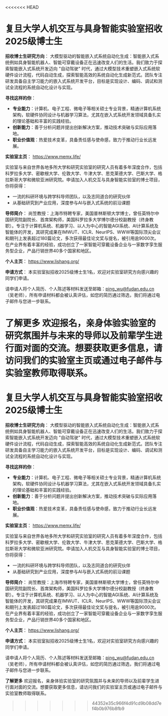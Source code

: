 <<<<<<< HEAD
# 复旦大学人机交互与具身智能实验室招收2025级博士生

**招收博士生研究方向**：
大模型驱动的智能嵌入式系统自动化生成：智能嵌入式系统例如具身智能机器人、智能可穿戴设备正在迅速改变人们的生活。我们致力于探索智能嵌入式系统开发迈向 "自动驾驶" 时代，通过大模型技术重塑嵌入式系统软硬件设计流程，代码自动生成，探索智能高效的系统自动化生成新范式。团队专注研发具备自主学习能力的嵌入式系统开发平台，目标是实现设计、编码、调试和测试全流程的系统自动化设计与实现。

**寻找这样的你**：
- **专业能力**：计算机、电子工程、微电子等相关硕士专业背景，精通计算机系统架构，软硬件协同设计与机器学习算法，尤其在嵌入式系统开发领域具备扎实的理论基础和丰富的实践经验。
- **创新能力**：善于分析问题并提出创新解决方案，推动技术突破与实际应用落地。
- **职业价值观**：热爱技术变革，具备责任感与使命感，致力于推动行业长远发展。

**实验室主页**：
https://www.memx.life/

实验室与来自世界各地多所大学和研究实验室的研究人员有着多年深度合作，包括科罗拉多大学、密歇根大学、伦敦大学、牛津大学、思克莱德大学、巴斯大学、格拉斯哥大学和微软亚洲研究院。申请加入人机交互与具身智能实验室的博士项目，你将获得：
- 一流的科研环境与跨学科导师团队，以及志同道合的研究伙伴
- 从基础研究到产业应用，深度参与AI与嵌入式系统的前沿课题

**导师简介**：
尚笠教授：上海市特聘专家，美国普林斯顿大学博士，曾任英特尔中国研究院副院长、首席架构师，美国科罗拉多大学博尔德分校副教授（终身教职）。专注于计算机系统、机器学习、以人为中心的智能AGI系统、AI计算系统及智能体的开发，其研究成果在IMWUT、ICLR、NeurIPS、WWW等国际顶尖会议和期刊上发表超过180篇论文，多次获得最佳论文奖与提名，被引用逾9000次。在产业界有着丰富的经验，成功创立了一家智能可穿戴设备企业与一家数字孪生服务型企业，产品行销世界40多个国家和地区。

**个人主页**：
https://www.lishang.org/

**申请方式**：
本实验室拟招收2025级博士生1名，欢迎对实验室研究方向感兴趣的同学们申请。

请申请人将个人简历、个人陈述等材料发送至邮箱：ping_wu@fudan.edu.cn（吴老师），所有申请材料都会被认真评估，如您的简历通过筛选，我们将通过电子邮件与您进一步联系。

**了解更多**
欢迎报名，亲身体验实验室的研究氛围并与未来的导师以及前辈学生进行面对面的交流。想要获取更多信息，请访问我们的实验室主页或通过电子邮件与实验室教师取得联系。
=======
# 复旦大学人机交互与具身智能实验室招收2025级博士生

**招收博士生研究方向**：
大模型驱动的智能嵌入式系统自动化生成：智能嵌入式系统例如具身智能机器人、智能可穿戴设备正在迅速改变人们的生活。我们致力于探索智能嵌入式系统开发迈向 "自动驾驶" 时代，通过大模型技术重塑嵌入式系统软硬件设计流程，代码自动生成，探索智能高效的系统自动化生成新范式。团队专注研发具备自主学习能力的嵌入式系统开发平台，目标是实现设计、编码、调试和测试全流程的系统自动化设计与实现。

**寻找这样的你**：
- **专业能力**：计算机、电子工程、微电子等相关硕士专业背景，精通计算机系统架构，软硬件协同设计与机器学习算法，尤其在嵌入式系统开发领域具备扎实的理论基础和丰富的实践经验。
- **创新能力**：善于分析问题并提出创新解决方案，推动技术突破与实际应用落地。
- **职业价值观**：热爱技术变革，具备责任感与使命感，致力于推动行业长远发展。

**实验室主页**：
https://www.memx.life/

实验室与来自世界各地多所大学和研究实验室的研究人员有着多年深度合作，包括科罗拉多大学、密歇根大学、伦敦大学、牛津大学、思克莱德大学、巴斯大学、格拉斯哥大学和微软亚洲研究院。申请加入人机交互与具身智能实验室的博士项目，你将获得：
- 一流的科研环境与跨学科导师团队，以及志同道合的研究伙伴
- 从基础研究到产业应用，深度参与AI与嵌入式系统的前沿课题

**导师简介**：
尚笠教授：上海市特聘专家，美国普林斯顿大学博士，曾任英特尔中国研究院副院长、首席架构师，美国科罗拉多大学博尔德分校副教授（终身教职）。专注于计算机系统、机器学习、以人为中心的智能AGI系统、AI计算系统及智能体的开发，其研究成果在IMWUT、ICLR、NeurIPS、WWW等国际顶尖会议和期刊上发表超过180篇论文，多次获得最佳论文奖与提名，被引用逾9000次。在产业界有着丰富的经验，成功创立了一家智能可穿戴设备企业与一家数字孪生服务型企业，产品行销世界40多个国家和地区。

**个人主页**：
https://www.lishang.org/

**申请方式**：
本实验室拟招收2025级博士生1名，欢迎对实验室研究方向感兴趣的同学们申请。

请申请人将个人简历、个人陈述等材料发送至邮箱：ping_wu@fudan.edu.cn（吴老师），所有申请材料都会被认真评估，如您的简历通过筛选，我们将通过电子邮件与您进一步联系。

**了解更多**
欢迎报名，亲身体验实验室的研究氛围并与未来的导师以及前辈学生进行面对面的交流。想要获取更多信息，请访问我们的实验室主页或通过电子邮件与实验室教师取得联系。
>>>>>>> 44352e35c966f4d91cd9b08dd7ef4b0b976b8fb9
